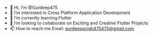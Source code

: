 - 👋 Hi, I’m @Gurdeep475
- 👀 I’m interested in Cross Platform Application Development
- 🌱 I’m currently learning Flutter
- 💞️ I’m looking to collaborate on Exciting and Creative Flutter Projects
- 📫 How to reach me Email: gurdeepsingh475475@gmail.com

<!---
Gurdeep475/Gurdeep475 is a ✨ special ✨ repository because its `README.md` (this file) appears on your GitHub profile.
You can click the Preview link to take a look at your changes.
--->

